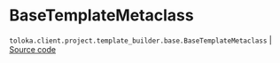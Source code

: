 # BaseTemplateMetaclass
`toloka.client.project.template_builder.base.BaseTemplateMetaclass` | [Source code](https://github.com/Toloka/toloka-kit/blob/v1.2.0.post1/src/client/project/template_builder/base.py#L112)

